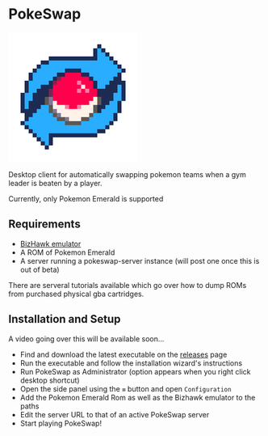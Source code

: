 # PokeSwap

![](resources/pokeswap_icon.png)

Desktop client for automatically swapping pokemon teams when a gym leader is beaten by a player.

Currently, only Pokemon Emerald is supported

## Requirements

 - [BizHawk emulator](http://tasvideos.org/BizHawk.html)
 - A ROM of Pokemon Emerald
 - A server running a pokeswap-server instance (will post one once this is out of beta)
 
 There are serveral tutorials available which go over how to dump ROMs from purchased physical gba cartridges.

 ## Installation and Setup

A video going over this will be available soon...

 - Find and download the latest executable on the [releases](releases) page
 - Run the executable and follow the installation wizard's instructions
 - Run PokeSwap as Administrator (option appears when you right click desktop shortcut)
 - Open the side panel using the `≡` button and open `Configuration`
 - Add the Pokemon Emerald Rom as well as the Bizhawk emulator to the paths
 - Edit the server URL to that of an active PokeSwap server
 - Start playing PokeSwap!